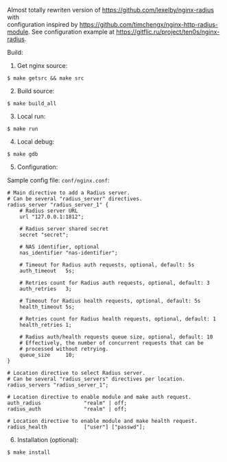 Almost totally rewriten version of https://github.com/lexelby/nginx-radius with<br>
configuration inspired by https://github.com/timchengx/nginx-http-radius-module.
See configuration example at https://gitflic.ru/project/ten0s/nginx-radius.

Build:

1. Get nginx source:

```
$ make getsrc && make src
```

2. Build source:

```
$ make build_all
```

3. Local run:

```
$ make run
```

4. Local debug:

```
$ make gdb
```

5. Configuration:

Sample config file: `conf/nginx.conf`:

```
# Main directive to add a Radius server.
# Can be several "radius_server" directives.
radius_server "radius_server_1" {
    # Radius server URL
    url "127.0.0.1:1812";

    # Radius server shared secret
    secret "secret";

    # NAS identifier, optional
    nas_identifier "nas-identifier";

    # Timeout for Radius auth requests, optional, default: 5s
    auth_timeout   5s;

    # Retries count for Radius auth requests, optional, default: 3
    auth_retries   3;

    # Timeout for Radius health requests, optional, default: 5s
    health_timeout 5s;

    # Retries count for Radius health requests, optional, default: 1
    health_retries 1;

    # Radius auth/health requests queue size, optional, default: 10
    # Effectively, the number of concurrent requests that can be
    # processed without retrying.
    queue_size     10;
}

# Location directive to select Radius server.
# Can be several "radius_servers" directives per location.
radius_servers "radius_server_1";

# Location directive to enable module and make auth request.
auth_radius              "realm" | off;
radius_auth              "realm" | off;

# Location directive to enable module and make health request.
radius_health            ["user"] ["passwd"];
```

6. Installation (optional):

```
$ make install
```

